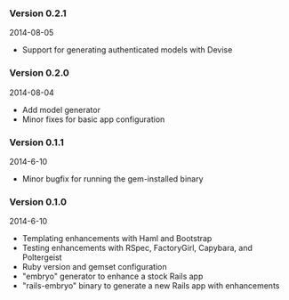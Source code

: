 ### Version 0.2.1
2014-08-05

* Support for generating authenticated models with Devise

### Version 0.2.0
2014-08-04

* Add model generator
* Minor fixes for basic app configuration

### Version 0.1.1
2014-6-10

* Minor bugfix for running the gem-installed binary

### Version 0.1.0
2014-6-10

* Templating enhancements with Haml and Bootstrap
* Testing enhancements with RSpec, FactoryGirl, Capybara, and
  Poltergeist
* Ruby version and gemset configuration
* "embryo" generator to enhance a stock Rails app
* "rails-embryo" binary to generate a new Rails app with enhancements
